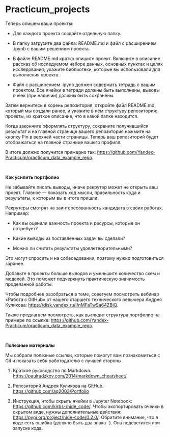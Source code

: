 # Practicum_projects

Теперь опишем ваши проекты: 

- Для каждого проекта создайте отдельную папку.

- В папку загрузите два файла: README.md и файл с расширением .ipynb c вашим решением проекта.

- В файле README.md кратко опишите проект. Включите в описание рассказ об исследуемом наборе данных, основных пунктах и целях исследования; укажите библиотеки, которые вы использовали для выполнения проекта.

- Файл с расширением .ipynb должен содержать тетрадь с вашим проектом. Все ячейки в тетради должны быть выполнены, выводы ячеек (при наличии) должны быть сохранены.

Затем вернитесь в корень репозитория, откройте файл README.md, который мы создали ранее, и укажите в нём структуру репозитория: проекты, их краткое описание, что в какой папке находится. 

Когда закончите оформлять структуру, сохраните получившийся результат и на главной странице вашего репозитория нажмите на кнопку Pin в верхней части страницы. Теперь ваш репозиторий будет отображаться на главной странице вашего профиля.

В итоге должно получится примерно так: https://github.com/Yandex-Practicum/practicum_data_example_repo.

<br>

**Как усилить портфолио**

Не забывайте писать выводы, иначе рекрутер может не открыть ваш проект. Главное — показать ход мысли, правильность кода и результаты, к которым вы в итоге пришли. 

Рекрутеры смотрят на заинтересованность кандидата в своих работах. Например:

- Как вы оценили важность проекта и ресурсы, которые он потребует?

- Какие выводы из поставленных задач вы сделали?

- Можно ли считать результаты удовлетворительными?

Это могут спросить и на собеседовании, поэтому нужно подготовиться заранее. 

Добавьте в проекты больше выводов и уменьшите количество схем и моделей. Это поможет подчеркнуть практическую значимость проделанной работы.

Чтобы подробнее разобраться в теме, советуем посмотреть вебинар «Работа с GitHub» от нашего старшего технического ревьюера Андрея Куликова: https://disk.yandex.ru/i/nMFaTwSa64ZBiQ. 

Также предлагаем посмотреть, как выглядит структура портфолио на примере по ссылке: https://github.com/Yandex-Practicum/practicum_data_example_repo.

<br>

**Полезные материалы**

Мы собрали полезные ссылки, которые помогут вам познакомиться с Git и показать себя работодателю с лучшей стороны. 

1. Краткое руководство по Markdown. https://paulradzkov.com/2014/markdown_cheatsheet/

2. Репозиторий Андрея Куликова на GitHub. https://github.com/aq2003/Portfolio

3. Инструкция, чтобы скрыть ячейки в Jupyter Notebook: https://github.com/kirbs-/hide_code/. Чтобы экспортировать ячейки в скрытом виде, нужны дополнительные действия: https://pypi.org/project/hide-code/0.2.0/. Обратите внимание, что в коде есть ошибка (должно быть два знака -). Она подсветится при запуске кода.
